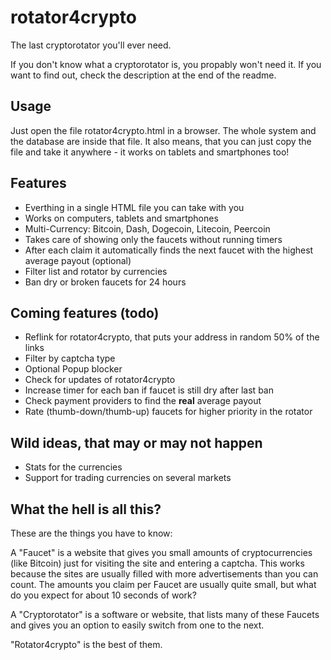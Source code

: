 # rotator4crypto
The last cryptorotator you'll ever need.

If you don't know what a cryptorotator is, you propably won't need it.
If you want to find out, check the description at the end of the readme.

## Usage
Just open the file rotator4crypto.html in a browser.
The whole system and the database are inside that file.
It also means, that you can just copy the file and take it anywhere - it works on tablets and smartphones too!

## Features
- Everthing in a single HTML file you can take with you
- Works on computers, tablets and smartphones
- Multi-Currency: Bitcoin, Dash, Dogecoin, Litecoin, Peercoin
- Takes care of showing only the faucets without running timers
- After each claim it automatically finds the next faucet with the highest average payout (optional)
- Filter list and rotator by currencies
- Ban dry or broken faucets for 24 hours

## Coming features (todo)
- Reflink for rotator4crypto, that puts your address in random 50% of the links
- Filter by captcha type
- Optional Popup blocker
- Check for updates of rotator4crypto
- Increase timer for each ban if faucet is still dry after last ban
- Check payment providers to find the **real** average payout
- Rate (thumb-down/thumb-up) faucets for higher priority in the rotator

## Wild ideas, that may or may not happen
- Stats for the currencies
- Support for trading currencies on several markets

## What the hell is all this?
These are the things you have to know:

A "Faucet" is a website that gives you small amounts of cryptocurrencies (like Bitcoin) just for visiting the site and entering a captcha.
This works because the sites are usually filled with more advertisements than you can count.
The amounts you claim per Faucet are usually quite small, but what do you expect for about 10 seconds of work?

A "Cryptorotator" is a software or website, that lists many of these Faucets and gives you an option to easily switch from one to the next.

"Rotator4crypto" is the best of them.
